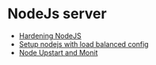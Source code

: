 # NodeJs server

- [Hardening NodeJS](http://blog.argteam.com/coding/hardening-node-js-for-production-part-2-using-nginx-to-avoid-node-js-load/)
- [Setup nodejs with load balanced config](http://shawn.dahlen.me/blog/2013/03/18/setup-node-dot-js-servers-within-a-load-balanced-configuration/)
- [Node Upstart and Monit](http://howtonode.org/deploying-node-upstart-monit)
